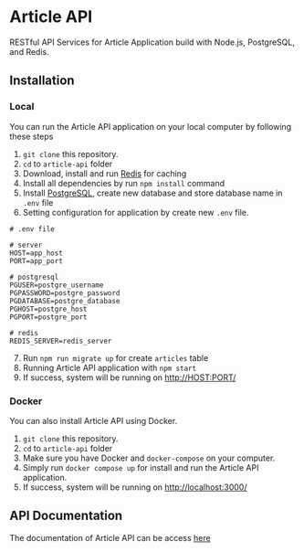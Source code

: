 # Article API
RESTful API Services for Article Application build with Node.js, PostgreSQL, and Redis.

## Installation
### Local
You can run the Article API application on your local computer by following these steps
1. `git clone` this repository.
2. `cd` to `article-api` folder
3. Download, install and run [Redis](https://redis.io/download) for caching
4. Install all dependencies by run `npm install` command
5. Install [PostgreSQL](https://www.postgresql.org/download/), create new database and store database name in `.env` file
6. Setting configuration for application by create new `.env` file.

```
# .env file

# server
HOST=app_host
PORT=app_port

# postgresql
PGUSER=postgre_username
PGPASSWORD=postgre_password
PGDATABASE=postgre_database
PGHOST=postgre_host
PGPORT=postgre_port

# redis
REDIS_SERVER=redis_server
```
7. Run `npm run migrate up` for create `articles` table
8. Running Article API application with `npm start` 
9. If success, system will be running on [http://HOST:PORT/](http://localhost:3000/)
### Docker
You can also install Article API using Docker.
1. `git clone` this repository.
2. `cd` to `article-api` folder
3. Make sure you have Docker and `docker-compose` on your computer.
4. Simply run `docker compose up` for install and run the Article API application.
5. If success, system will be running on [http://localhost:3000/](http://localhost:3000/)

## API Documentation
The documentation of Article API can be access [here](https://documenter.getpostman.com/view/13625436/U16nLjNe)
